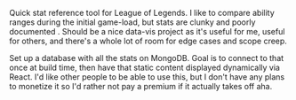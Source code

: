 Quick stat reference tool for League of Legends. I like to compare ability ranges during the initial game-load, but stats are clunky and poorly documented . Should be a nice data-vis project as it's useful for me, useful for others,  and there's a whole lot of room for edge cases and scope creep.


Set up a database with all the stats on MongoDB. Goal is to connect to that once at build time, then have that static content displayed dynamically via React. I'd like other people to be able to use this, but I don't have any plans to monetize it so I'd rather not pay a premium if it actually takes off aha. 
